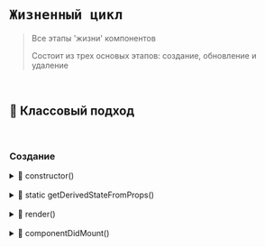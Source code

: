 # `Жизненный цикл`
> Все этапы 'жизни' компонентов
> 
> Состоит из трех основых этапов: создание, обновление и удаление


<br>

## 🚩 Классовый подход

<br>

### Создание

<details>
<summary>🔹 constructor()</summary>
    
</details>

<br>

<details>
<summary>🔹 static getDerivedStateFromProps()</summary>
    
</details>

<br>

<details>
<summary>🔹 render()</summary>
    
</details>

<br>

<details>
<summary>🔹 componentDidMount()</summary>
    
</details>
